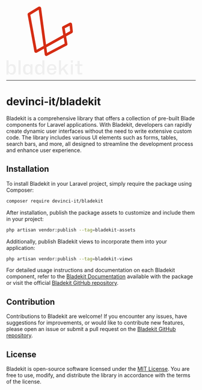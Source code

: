 
<svg width="203" height="183" viewBox="0 0 203 183" fill="none" xmlns="http://www.w3.org/2000/svg">
    <path d="M79.5194 120.691L173.108 68.6465C173.459 68.4512 173.659 68.0648 173.616 67.6653L171.515 48.1893C171.44 47.4893 170.684 47.0844 170.059 47.4095L152.274 56.668C151.888 56.8688 151.676 57.2961 151.75 57.7248L159.183 100.861C159.257 101.288 159.047 101.714 158.663 101.916L107.102 129.022C106.487 129.345 105.738 128.959 105.645 128.27L89.1473 5.32394C89.0513 4.60817 88.2514 4.22711 87.635 4.60349L60.6147 21.1036C60.2616 21.3192 60.0777 21.73 60.1522 22.1369L78.0497 119.997C78.1729 120.67 78.9211 121.024 79.5194 120.691Z" stroke="#D52C13" stroke-width="7"/>
    <path d="M14.7989 182.466C12.8656 182.466 11.1394 182.017 9.62029 181.12C8.10122 180.187 7.03096 178.927 6.40952 177.339H6.04702L5.7363 182H0.505859V144.248H6.04702V159.266H6.40952C7.06549 157.678 8.153 156.435 9.67207 155.537C11.1911 154.605 12.9174 154.139 14.8507 154.139C17.2674 154.139 19.2526 154.691 20.8062 155.796C22.3598 156.866 23.5163 158.437 24.2759 160.509C25.0699 162.545 25.467 164.997 25.467 167.862V168.587C25.467 170.935 25.2253 172.989 24.742 174.75C24.2586 176.476 23.5509 177.926 22.6187 179.1C21.6865 180.239 20.5645 181.085 19.2526 181.637C17.9752 182.19 16.4906 182.466 14.7989 182.466ZM12.7793 177.961C14.1948 177.961 15.4031 177.684 16.4043 177.132C17.4055 176.545 18.1651 175.734 18.6829 174.698C19.2353 173.628 19.5115 172.35 19.5115 170.866V165.739C19.5115 164.22 19.2353 162.942 18.6829 161.907C18.1651 160.871 17.4055 160.077 16.4043 159.525C15.4031 158.972 14.1948 158.696 12.7793 158.696C10.7078 158.696 9.0679 159.369 7.85955 160.716C6.65119 162.028 6.04702 163.788 6.04702 165.998V170.607C6.04702 172.091 6.32321 173.386 6.8756 174.491C7.42799 175.596 8.20479 176.459 9.206 177.08C10.2072 177.667 11.3983 177.961 12.7793 177.961Z" fill="#EFEFEF"/>
    <path d="M32.3161 182V144.248H37.8573V182H32.3161Z" fill="#EFEFEF"/>
    <path d="M55.3223 182.518C52.9401 182.518 50.955 181.965 49.3668 180.861C47.7787 179.756 46.5876 178.185 45.7936 176.148C45.034 174.111 44.6543 171.66 44.6543 168.794V168.018C44.6543 165.67 44.8959 163.633 45.3793 161.907C45.8626 160.181 46.5704 158.748 47.5025 157.608C48.4347 156.435 49.5567 155.572 50.8687 155.019C52.2151 154.432 53.6997 154.139 55.3223 154.139C57.2902 154.139 59.0164 154.605 60.501 155.537C62.02 156.435 63.1075 157.678 63.7635 159.266H64.126L64.3849 154.657H69.6672V182H64.126V177.443H63.7635C63.073 178.962 61.9682 180.187 60.4492 181.12C58.9646 182.052 57.2557 182.518 55.3223 182.518ZM57.3938 177.961C59.4652 177.961 61.0879 177.305 62.2617 175.993C63.47 174.646 64.0742 172.868 64.0742 170.659V166.05C64.0742 164.531 63.798 163.236 63.2456 162.166C62.7278 161.061 61.9682 160.215 60.967 159.628C59.9658 159.007 58.7747 158.696 57.3938 158.696C55.9783 158.696 54.7699 158.972 53.7687 159.525C52.7675 160.077 51.9907 160.888 51.4383 161.959C50.8859 163.029 50.6097 164.306 50.6097 165.791V170.918C50.6097 172.402 50.8859 173.662 51.4383 174.698C51.9907 175.734 52.7675 176.545 53.7687 177.132C54.7699 177.684 55.9783 177.961 57.3938 177.961Z" fill="#EFEFEF"/>
    <path d="M87.082 182.466C84.6998 182.466 82.7147 181.914 81.1266 180.809C79.5384 179.704 78.3473 178.116 77.5533 176.044C76.7937 173.973 76.414 171.487 76.414 168.587V167.862C76.414 165.515 76.6557 163.478 77.139 161.751C77.6223 160.025 78.3301 158.61 79.2622 157.505C80.1944 156.366 81.3164 155.52 82.6284 154.967C83.9403 154.415 85.4248 154.139 87.082 154.139C89.0154 154.139 90.7243 154.605 92.2089 155.537C93.7279 156.435 94.8327 157.678 95.5232 159.266H95.8857V144.248H101.427V182H96.1446L95.8857 177.339H95.5232C94.8672 178.927 93.7797 180.187 92.2607 181.12C90.7761 182.017 89.0499 182.466 87.082 182.466ZM89.1535 177.961C91.2249 177.961 92.8476 177.305 94.0214 175.993C95.2298 174.646 95.8339 172.851 95.8339 170.607V165.998C95.8339 164.513 95.5577 163.236 95.0053 162.166C94.4875 161.061 93.7279 160.215 92.7267 159.628C91.7255 159.007 90.5344 158.696 89.1535 158.696C87.738 158.696 86.5296 158.972 85.5284 159.525C84.5272 160.077 83.7504 160.871 83.198 161.907C82.6456 162.942 82.3694 164.22 82.3694 165.739V170.866C82.3694 172.35 82.6456 173.628 83.198 174.698C83.7504 175.734 84.5272 176.545 85.5284 177.132C86.5296 177.684 87.738 177.961 89.1535 177.961Z" fill="#EFEFEF"/>
    <path d="M121.171 182.518C118.271 182.518 115.854 181.931 113.921 180.757C112.022 179.583 110.589 177.926 109.622 175.786C108.69 173.645 108.224 171.159 108.224 168.328V167.966C108.224 164.997 108.759 162.476 109.83 160.405C110.9 158.333 112.384 156.78 114.283 155.744C116.182 154.674 118.374 154.139 120.86 154.139C123.519 154.139 125.763 154.674 127.592 155.744C129.422 156.78 130.82 158.247 131.787 160.146C132.754 162.01 133.237 164.203 133.237 166.723V169.727H113.921C113.921 170.037 113.921 170.348 113.921 170.659C113.921 170.935 113.921 171.211 113.921 171.487C113.921 172.834 114.214 174.025 114.801 175.061C115.423 176.062 116.268 176.839 117.339 177.391C118.409 177.943 119.635 178.22 121.016 178.22C122.914 178.22 124.451 177.771 125.625 176.873C126.833 175.941 127.541 174.733 127.748 173.248H133.03C132.926 175.112 132.357 176.735 131.321 178.116C130.285 179.497 128.887 180.584 127.126 181.378C125.366 182.138 123.38 182.518 121.171 182.518ZM113.921 166.671L113.248 166.101H128.473L127.8 166.775V165.843C127.8 163.184 127.178 161.268 125.935 160.094C124.692 158.92 123.035 158.333 120.964 158.333C119.445 158.333 118.15 158.644 117.08 159.266C116.044 159.853 115.25 160.716 114.698 161.855C114.18 162.96 113.921 164.289 113.921 165.843V166.671Z" fill="#EFEFEF"/>
    <path d="M140.087 182V144.248H145.628V167.81L158.678 154.605H165.41L153.914 165.946V164.134L165.721 182H159.3L150.755 168.95L145.628 173.818V182H140.087Z" fill="#EFEFEF"/>
    <path d="M171.796 182V154.657H177.337V182H171.796ZM171.796 150.41V144.248H177.337V150.41H171.796Z" fill="#EFEFEF"/>
    <path d="M194.44 182C192.679 182 191.419 181.551 190.659 180.653C189.9 179.756 189.52 178.599 189.52 177.184V157.453H195.061V177.546H202.156V182H194.44ZM183.202 159.214V154.657H189.52V145.801H195.061V154.657H202.466V159.214H183.202Z" fill="#EFEFEF"/>
</svg>

---

# devinci-it/bladekit


Bladekit is a comprehensive library that offers a collection of pre-built Blade components for Laravel applications. With Bladekit, developers can rapidly create dynamic user interfaces without the need to write extensive custom code. The library includes various UI elements such as forms, tables, search bars, and more, all designed to streamline the development process and enhance user experience.

## Installation

To install Bladekit in your Laravel project, simply require the package using Composer:

```bash
composer require devinci-it/bladekit
```

After installation, publish the package assets to customize and include them in your project:

```bash
php artisan vendor:publish --tag=bladekit-assets
```

Additionally, publish Bladekit views to incorporate them into your application:

```bash
php artisan vendor:publish --tag=bladekit-views
```

For detailed usage instructions and documentation on each Bladekit component, refer to the [Bladekit Documentation](#) available with the package or visit the official [Bladekit GitHub repository](#).

## Contribution

Contributions to Bladekit are welcome! If you encounter any issues, have suggestions for improvements, or would like to contribute new features, please open an issue or submit a pull request on the [Bladekit GitHub repository](#).

## License

Bladekit is open-source software licensed under the [MIT License](#). You are free to use, modify, and distribute the library in accordance with the terms of the license.
